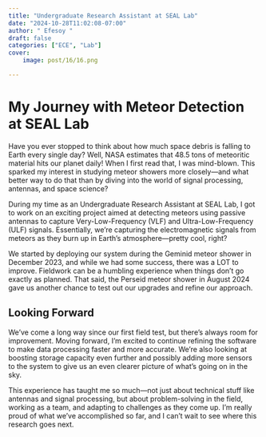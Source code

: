 ```yaml
---
title: "Undergraduate Research Assistant at SEAL Lab"
date: "2024-10-28T11:02:08-07:00"
author: " Efesoy "
draft: false
categories: ["ECE", "Lab"]
cover:
    image: post/16/16.png

---
```


# My Journey with Meteor Detection at SEAL Lab
Have you ever stopped to think about how much space debris is falling to Earth every single day? Well, NASA estimates that 48.5 tons of meteoritic material hits our planet daily! When I first read that, I was mind-blown. This sparked my interest in studying meteor showers more closely—and what better way to do that than by diving into the world of signal processing, antennas, and space science?

During my time as an Undergraduate Research Assistant at SEAL Lab, I got to work on an exciting project aimed at detecting meteors using passive antennas to capture Very-Low-Frequency (VLF) and Ultra-Low-Frequency (ULF) signals. Essentially, we’re capturing the electromagnetic signals from meteors as they burn up in Earth’s atmosphere—pretty cool, right?

We started by deploying our system during the Geminid meteor shower in December 2023, and while we had some success, there was a LOT to improve. Fieldwork can be a humbling experience when things don’t go exactly as planned. That said, the Perseid meteor shower in August 2024 gave us another chance to test out our upgrades and refine our approach.

## Looking Forward
We’ve come a long way since our first field test, but there’s always room for improvement. Moving forward, I’m excited to continue refining the software to make data processing faster and more accurate. We’re also looking at boosting storage capacity even further and possibly adding more sensors to the system to give us an even clearer picture of what’s going on in the sky.

This experience has taught me so much—not just about technical stuff like antennas and signal processing, but about problem-solving in the field, working as a team, and adapting to challenges as they come up. I’m really proud of what we’ve accomplished so far, and I can’t wait to see where this research goes next.